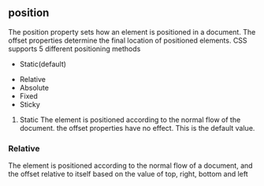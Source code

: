## position
The position property sets how an element is positioned in a document. The offset properties determine the final location of positioned elements. CSS supports 5 different positioning methods
 * Static(default)
 - Relative
 - Absolute
 - Fixed
 - Sticky

1. Static 
The element is positioned according to the normal flow of the document. the offset properties have no effect. This is the default value.
### Relative
The element is positioned according to the normal flow of a document, and the offset relative to itself based on the value of top, right, bottom and left 
<!--stackedit_data:
eyJoaXN0b3J5IjpbNDcyMzk2ODA5XX0=
-->